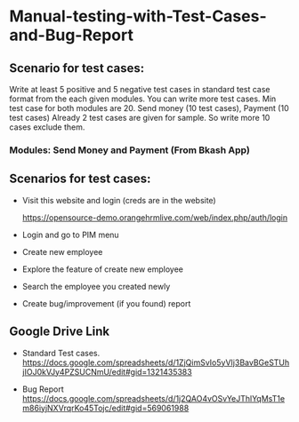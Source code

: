 # Manual-testing-with-Test-Cases-and-Bug-Report

## Scenario for test cases:
Write at least 5 positive and 5 negative test cases in standard test case format from the each given modules. You can write more test cases. Min test case for both modules are 20. Send money (10 test cases), Payment (10 test cases)
Already 2 test cases are given for sample. So write more 10 cases exclude them.

   ### Modules: Send Money and Payment (From Bkash App)

## Scenarios for test cases:
- Visit this website and login (creds are in the website)

  https://opensource-demo.orangehrmlive.com/web/index.php/auth/login
  
- Login and go to PIM menu
- Create new employee
- Explore the feature of create new employee
- Search the employee you created newly
- Create bug/improvement (if you found) report 

## Google Drive Link

- Standard Test cases.
  https://docs.google.com/spreadsheets/d/1ZjQimSvIo5yVIj3BavBGeSTUhjIOJ0kVJy4PZSUCNmU/edit#gid=1321435383
  
- Bug Report
  https://docs.google.com/spreadsheets/d/1j2QAO4vOSvYeJThlYqMsT1em86iyjNXVrqrKo45Tojc/edit#gid=569061988
